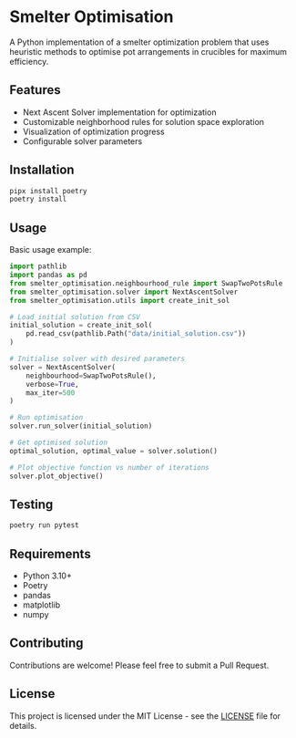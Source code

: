 # Smelter Optimisation

A Python implementation of a smelter optimization problem that uses heuristic methods to optimise pot arrangements in crucibles for maximum efficiency.

## Features
- Next Ascent Solver implementation for optimization
- Customizable neighborhood rules for solution space exploration
- Visualization of optimization progress
- Configurable solver parameters

## Installation

```bash
pipx install poetry
poetry install
```

## Usage

Basic usage example:

```python
import pathlib
import pandas as pd
from smelter_optimisation.neighbourhood_rule import SwapTwoPotsRule
from smelter_optimisation.solver import NextAscentSolver
from smelter_optimisation.utils import create_init_sol

# Load initial solution from CSV
initial_solution = create_init_sol(
    pd.read_csv(pathlib.Path("data/initial_solution.csv"))
)

# Initialise solver with desired parameters
solver = NextAscentSolver(
    neighbourhood=SwapTwoPotsRule(),
    verbose=True,
    max_iter=500
)

# Run optimisation
solver.run_solver(initial_solution)

# Get optimised solution
optimal_solution, optimal_value = solver.solution()

# Plot objective function vs number of iterations
solver.plot_objective()
```

## Testing 
```bash
poetry run pytest
```

## Requirements
- Python 3.10+
- Poetry
- pandas
- matplotlib
- numpy

## Contributing
Contributions are welcome! Please feel free to submit a Pull Request.

## License
This project is licensed under the MIT License - see the [LICENSE](LICENSE) file for details.
